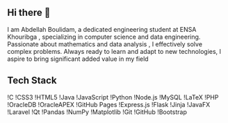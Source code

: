 ## Hi there 👋

<!--
**saskiutchiha/saskiutchiha** is a ✨ _special_ ✨ repository because its `README.md` (this file) appears on your GitHub profile.

Here are some ideas to get you started:

- 🔭 I’m currently working on ...
- 🌱 I’m currently learning ...
- 👯 I’m looking to collaborate on ...
- 🤔 I’m looking for help with ...
- 💬 Ask me about ...
- 📫 How to reach me: ...
- 😄 Pronouns: ...
- ⚡ Fun fact: ...
-->
I am Abdellah Boulidam, a dedicated engineering student at ENSA Khouribga
, specializing in computer science and data engineering. Passionate about mathematics and data analysis
, I effectively solve complex problems. Always ready to learn and adapt to new technologies,
I aspire to bring significant added value in my field
## Tech Stack
!C
!CSS3
!HTML5
!Java
!JavaScript
!Python
!Node.js
!MySQL
!LaTeX
!PHP
!OracleDB
!OracleAPEX
!GitHub Pages
!Express.js
!Flask
!Jinja
!JavaFX
!Laravel
!Qt
!Pandas
!NumPy
!Matplotlib
!Git
!GitHub
!Bootstrap


